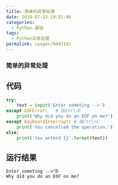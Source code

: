 ```yaml
---
title: 简单的异常处理
date: 2018-07-23 19:51:46
categories: 
  - Python-基础
tags: 
  - Python异常处理
permalink: /pages/8d431d/
---
```


### 简单的异常处理

## 代码

```python
try:
    text = input('Enter someting -->')
except EOFError:   # 按ctrl+D
    print('Why did you do an EOF on me?')
except KeyboardInterrupt: # 按ctrl+C
    print('You cancelled the operation.')
else:
    print('You enterd {}'.format(text))
```

## 运行结果

```
Enter someting -->^D
Why did you do an EOF on me?
```


